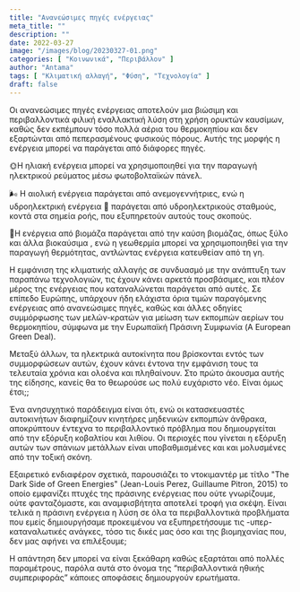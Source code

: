 ```yaml
---
title: "Ανανεώσιμες πηγές ενέργειας"
meta_title: ""
description: ""
date: 2022-03-27
image: "/images/blog/20230327-01.png"
categories: [ "Κοινωνικά", "Περιβάλλον" ]
author: "Antama"
tags: [ "Κλιματική αλλαγή", "Φύση", "Τεχνολογία" ]
draft: false
---
```


Οι ανανεώσιμες πηγές ενέργειας αποτελούν μια βιώσιμη και περιβαλλοντικά φιλική εναλλακτική λύση στη χρήση ορυκτών
καυσίμων, καθώς δεν εκπέμπουν τόσο πολλά αέρια του θερμοκηπίου και δεν εξαρτώνται από πεπερασμένους φυσικούς πόρους.
Αυτής της μορφής η ενέργεια μπορεί να παράγεται από διάφορες πηγές.

🌞Η ηλιακή ενέργεια μπορεί να χρησιμοποιηθεί για την παραγωγή ηλεκτρικού ρεύματος μέσω φωτοβολταϊκών πάνελ.

🌬 Η αιολική ενέργεια παράγεται από ανεμογεννήτριες, ενώ η υδροηλεκτρική ενέργεια 🌊 παράγεται από υδροηλεκτρικούς
σταθμούς, κοντά στα σημεία ροής, που εξυπηρετούν αυτούς τους σκοπούς.

🌿Η ενέργεια από βιομάζα παράγεται από την καύση βιομάζας, όπως ξύλο και άλλα βιοκαύσιμα , ενώ η γεωθερμία μπορεί να
χρησιμοποιηθεί για την παραγωγή θερμότητας, αντλώντας ενέργεια κατευθείαν από τη γη.

Η εμφάνιση της κλιματικής αλλαγής σε συνδυασμό με την ανάπτυξη των παραπάνω τεχνολογιών, τις έχουν κάνει αρκετά
προσβάσιμες, και πλέον μέρος της ενέργειας που καταναλώνεται παράγεται από αυτές.
Σε επίπεδο Ευρώπης, υπάρχουν ήδη ελάχιστα όρια τιμών παραγόμενης ενέργειας από ανανεώσιμες πηγές, καθώς και άλλες
οδηγίες συμμόρφωσης των μελών-κρατών για μείωση των εκπομπών αερίων του θερμοκηπίου, σύμφωνα με την Ευρωπαϊκή Πράσινη
Συμφωνία (A European Green Deal).

Μεταξύ άλλων, τα ηλεκτρικά αυτοκίνητα που βρίσκονται εντός των συμμορφώσεων αυτών, έχουν κάνει έντονα την εμφάνιση τους
τα τελευταία χρόνια και ολοένα και πληθαίνουν.
Στο πρώτο άκουσμα αυτής της είδησης, κανείς θα το θεωρούσε ως πολύ ευχάριστο νέο.
Είναι όμως έτσι;;

Ένα ανησυχητικό παράδειγμα είναι ότι, ενώ οι κατασκευαστές αυτοκινήτων διαφημίζουν κινητήρες μηδενικών εκπομπών άνθρακα,
αποκρύπτουν έντεχνα το περιβαλλοντικό πρόβλημα που δημιουργείται από την εξόρυξη κοβαλτίου και λιθίου.
Οι περιοχές που γίνεται η εξόρυξη αυτών των σπάνιων μετάλλων είναι υποβαθμισμένες και και μολυσμένες από την τοξική
σκόνη.

Εξαιρετικό ενδιαφέρον σχετικά, παρουσιάζει το ντοκιμαντέρ με τίτλο "The Dark Side of Green Energies" (Jean-Louis Perez,
Guillaume Pitron, 2015) το οποίο εμφανίζει πτυχές της πράσινης ενέργειας που ούτε γνωρίζουμε, ούτε φανταζόμαστε, και
αναμφισβήτητα αποτελεί τροφή για σκέψη.
Είναι τελικά η πράσινη ενέργεια η λύση σε όλα τα περιβαλλοντικά προβλήματα που εμείς δημιουργήσαμε προκειμένου να
εξυπηρετήσουμε τις -υπερ-καταναλωτικές ανάγκες, τόσο τις δικές μας όσο και της βιομηχανίας που, δεν μας αφήνει να
επιλέξουμε;

Η απάντηση δεν μπορεί να είναι ξεκάθαρη καθώς εξαρτάται από πολλές παραμέτρους, παρόλα αυτά στο όνομα της
“περιβαλλοντικά ηθικής συμπεριφοράς” κάποιες αποφάσεις δημιουργούν ερωτήματα.
